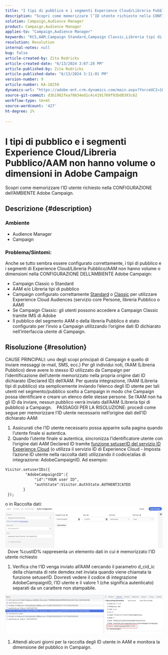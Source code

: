 ```yaml
---
title: "I tipi di pubblico e i segmenti Experience Cloud/Libreria Pubblico/AAM non hanno volume o dimensioni in Adobe Campaign"
description: "Scopri come memorizzare l’ID utente richiesto nella CONFIGURAZIONE dell’AMBIENTE Adobe Campaign."
solution: Campaign,Audience Manager
product: Campaign,Audience Manager
applies-to: "Campaign,Audience Manager"
keywords: "KCS,AAM,Campaign Standard,Campaign Classic,Libreria tipi di pubblico,Servizio core persone,Pubblico Experience Cloud"
resolution: Resolution
internal-notes: null
bug: false
article-created-by: Zita Rodricks
article-created-date: "6/13/2024 3:07:28 PM"
article-published-by: Zita Rodricks
article-published-date: "6/13/2024 3:11:01 PM"
version-number: 9
article-number: KA-18259
dynamics-url: "https://adobe-ent.crm.dynamics.com/main.aspx?forceUCI=1&pagetype=entityrecord&etn=knowledgearticle&id=0ada6da1-9629-ef11-840a-002248084fbb"
source-git-commit: d3b1982fea78634ed1c4c4191769f93bd0393c62
workflow-type: tm+mt
source-wordcount: '427'
ht-degree: 1%

---
```


# I tipi di pubblico e i segmenti Experience Cloud/Libreria Pubblico/AAM non hanno volume o dimensioni in Adobe Campaign


Scopri come memorizzare l’ID utente richiesto nella CONFIGURAZIONE dell’AMBIENTE Adobe Campaign.

## Descrizione {#description}


### Ambiente

- Audience Manager
- Campaign




### Problema/Sintomi: 

Anche se tutto sembra essere configurato correttamente, i tipi di pubblico e i segmenti di Experience Cloud/Libreria Pubblico/AAM non hanno volume o dimensioni nella CONFIGURAZIONE DELL’AMBIENTE Adobe Campaign:

- Campaign Classic o Standard
- AAM e/o Libreria tipi di pubblico
- Campaign configurato correttamente [Standard](https://experienceleague.adobe.com/docs/campaign-standard/using/integrating-with-adobe-cloud/working-with-campaign-and-audience-manager-or-people-core-service/provisioning-and-configuring-integration-with-audience-manager-or-people-core-service.html?lang=en) o [Classic](https://experienceleague.adobe.com/docs/campaign-classic/using/integrating-with-adobe-experience-cloud/audience-sharing/configuring-shared-audiences-integration-in-adobe-campaign.html?lang=en) per utilizzare Experience Cloud Audiences (servizio core Persone, libreria Pubblico o AAM)
- Se Campaign Classic: gli utenti possono accedere a Campaign Classic tramite IMS di Adobe
- Il pubblico del segmento AAM o della libreria Pubblico è stato configurato per l’invio a Campaign utilizzando l’origine dati ID dichiarato nell’interfaccia utente di Campaign.



## Risoluzione {#resolution}


CAUSE PRINCIPALI: uno degli scopi principali di Campaign è quello di inviare messaggi (e-mail, SMS, ecc.) Per gli individui noti, l’AAM (Libreria Pubblico) deve avere lo stesso ID utilizzato da Campaign per l’identificazione dell’utente memorizzato nella propria origine dati ID dichiarato (Declared ID) dell’AAM. Per questa integrazione, l’AAM (Libreria tipi di pubblico) sta semplicemente inviando l’elenco degli ID utente per tali utenti nel segmento/pubblico scelto a Campaign in modo che Campaign possa identificare e creare un elenco delle stesse persone. Se l’AAM non ha gli ID da inviare, nessun pubblico verrà inviato dall’AAM (Libreria tipi di pubblico) a Campaign. 
 
PASSAGGI PER LA RISOLUZIONE: procedi come segue per memorizzare l’ID utente necessario nell’origine dati dell’ID dichiarato AAM:

1. Assicurati che l’ID utente necessario possa apparire sulla pagina quando l’utente finale si autentica.
2. Quando l’utente finale si autentica, sincronizza l’identificatore utente con l’origine dati AAM Declared ID tramite [funzione setuserID del servizio ID Experience Cloud](https://experienceleague.adobe.com/docs/id-service/using/id-service-api/methods/setcustomerids.html?lang=en) (o utilizza il servizio ID di Experience Cloud - Imposta l’azione ID utente nella raccolta dati) utilizzando il codice/alias di integrazione: AdobeCampaignID. Ad esempio:



```
Visitor.setuserIDs({
         "AdobeCampaignID":{ 
             "id":"YOUR user ID", 
             "authState":Visitor.AuthState.AUTHENTICATED 
        } 
 });
```


o in Raccolta dati:
![](assets/4e9305cf-76a5-ec11-983f-0022480b028f.png)
 
Dove %custID% rappresenta un elemento dati in cui è memorizzato l&#39;ID utente richiesto

1. Verifica che l’ID venga inviato all’AAM cercando il parametro d_cid_ic della chiamata di rete demdex.net inviata quando viene chiamata la funzione setuserID. Dovresti vedere il codice di integrazione AdobeCampaignID, l’ID utente e il valore 1 (che significa autenticato) separati da un carattere non stampabile.


![](assets/4f9305cf-76a5-ec11-983f-0022480b028f.png)

1. Attendi alcuni giorni per la raccolta degli ID utente in AAM e monitora la dimensione del pubblico in Campaign.

